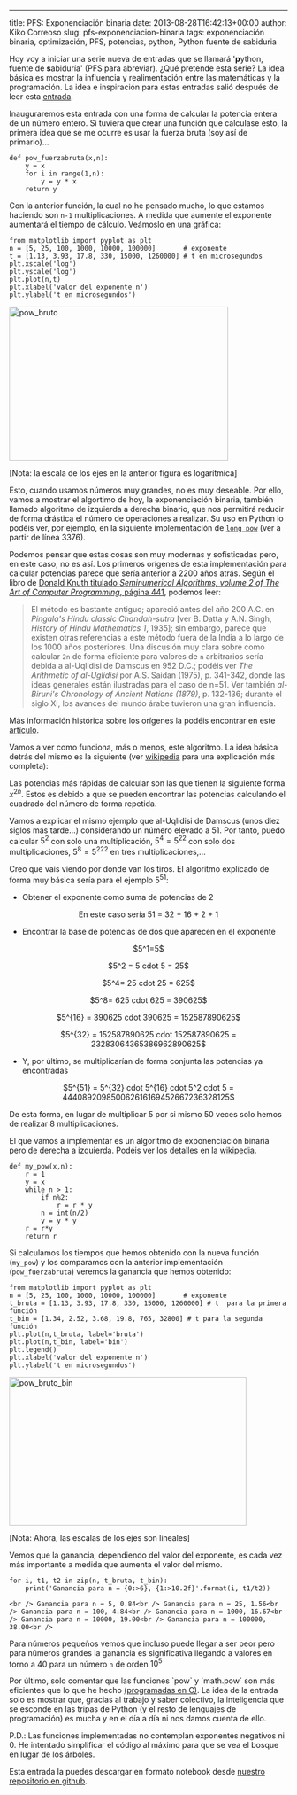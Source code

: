 ---
title: PFS: Exponenciación binaria
date: 2013-08-28T16:42:13+00:00
author: Kiko Correoso
slug: pfs-exponenciacion-binaria
tags: exponenciación binaria, optimización, PFS, potencias, python, Python fuente de sabiduria

Hoy voy a iniciar una serie nueva de entradas que se llamará '**p**ython, **f**uente de **s**abiduría' (PFS para abreviar). ¿Qué pretende esta serie? La idea básica es mostrar la influencia y realimentación entre las matemáticas y la programación. La idea e inspiración para estas entradas salió después de leer esta <a href="http://ch3m4.org/blog/2013/08/14/estudio-funcion-factorial-numpy/" target="_blank">entrada</a>.

Inauguraremos esta entrada con una forma de calcular la potencia entera de un número entero. Si tuviera que crear una función que calculase esto, la primera idea que se me ocurre es usar la fuerza bruta (soy así de primario)...

<pre><code class="language-python">def pow_fuerzabruta(x,n):
    y = x
    for i in range(1,n):
        y = y * x
    return y</code></pre>

Con la anterior función, la cual no he pensado mucho, lo que estamos haciendo son `n-1` multiplicaciones. A medida que aumente el exponente aumentará el tiempo de cálculo. Veámoslo en una gráfica:

<pre><code class="language-python">from matplotlib import pyplot as plt
n = [5, 25, 100, 1000, 10000, 100000]       # exponente
t = [1.13, 3.93, 17.8, 330, 15000, 1260000] # t en microsegundos
plt.xscale('log')
plt.yscale('log')
plt.plot(n,t)
plt.xlabel('valor del exponente n')
plt.ylabel('t en microsegundos')</code></pre>

[<img class="aligncenter size-full wp-image-1866" alt="pow_bruto" src="http://pybonacci.org/wp-content/uploads/2013/08/pow_bruto.png" width="396" height="278" srcset="https://pybonacci.es/wp-content/uploads/2013/08/pow_bruto.png 396w, https://pybonacci.es/wp-content/uploads/2013/08/pow_bruto-300x210.png 300w" sizes="(max-width: 396px) 100vw, 396px" />](http://pybonacci.org/wp-content/uploads/2013/08/pow_bruto.png)

[Nota: la escala de los ejes en la anterior figura es logarítmica]

Esto, cuando usamos números muy grandes, no es muy deseable. Por ello, vamos a mostrar el algortimo de hoy, la exponenciación binaria, también llamado algoritmo de izquierda a derecha binario, que nos permitirá reducir de forma drástica el número de operaciones a realizar. Su uso en Python lo podéis ver, por ejemplo, en la siguiente implementación de <a href="http://svn.python.org/view/python/tags/r271/Objects/longobject.c?view=markup" target="_blank"><code>long_pow</code></a> (ver a partir de línea 3376).

Podemos pensar que estas cosas son muy modernas y sofisticadas pero, en este caso, no es así. Los primeros orígenes de esta implementación para calcular potencias parece que sería anterior a 2200 años atrás. Según el libro de [Donald Knuth titulado _Seminumerical Algorithms, volume 2 of The Art of Computer Programming_, página 441](http://www.goodreads.com/book/show/112246.Art_of_Computer_Programming_Volume_2), podemos leer:

> El método es bastante antiguo; apareció antes del año 200 A.C. en _Pingala's Hindu classic Chandah-sutra_ [ver B. Datta y A.N. Singh, _History of Hindu Mathematics 1_, 1935]; sin embargo, parece que existen otras referencias a este método fuera de la India a lo largo de los 1000 años posteriores. Una discusión muy clara sobre como calcular `2n` de forma eficiente para valores de `n` arbitrarios sería debida a al-Uqlidisi de Damscus en 952 D.C.; podéis ver _The Arithmetic of al-Uglidisi_ por A.S. Saidan (1975), p. 341-342, donde las ideas generales están ilustradas para el caso de n=51. Ver también _al-Biruni's Chronology of Ancient Nations (1879)_, p. 132-136; durante el siglo XI, los avances del mundo árabe tuvieron una gran influencia.

Más información histórica sobre los orígenes la podéis encontrar en este <a href="http://arxiv.org/abs/math/0703658" target="_blank">artículo</a>.

Vamos a ver como funciona, más o menos, este algoritmo. La idea básica detrás del mismo es la siguiente (ver <a href="http://es.wikipedia.org/wiki/Exponenciaci%C3%B3n_binaria" target="_blank">wikipedia</a> para una explicación más completa):

Las potencias más rápidas de calcular son las que tienen la siguiente forma ${x^2}^n$. Estos es debido a que se pueden encontrar las potencias calculando el cuadrado del número de forma repetida.

Vamos a explicar el mismo ejemplo que al-Uqlidisi de Damscus (unos diez siglos más tarde...) considerando un número elevado a 51. Por tanto, puedo calcular $5^2$ con solo una multiplicación, $5^4={5^2}^2$ con solo dos multiplicaciones, $5^8={{5^2}^2}^2$ en tres multiplicaciones,...

Creo que vais viendo por donde van los tiros. El algoritmo explicado de forma muy básica sería para el ejemplo $5^{51}$:

  * Obtener el exponente como suma de potencias de 2

<p style="text-align:center;">
  En este caso sería 51 = 32 + 16 + 2 + 1
</p>

  * Encontrar la base de potencias de dos que aparecen en el exponente

<p style="text-align:center;">
  $5^1=5$
</p>

<p style="text-align:center;">
  $5^2 = 5 cdot 5 = 25$
</p>

<p style="text-align:center;">
  $5^4= 25 cdot 25 = 625$
</p>

<p style="text-align:center;">
  $5^8= 625 cdot 625 = 390625$
</p>

<p style="text-align:center;">
  $5^{16} = 390625 cdot 390625 = 152587890625$
</p>

<p style="text-align:center;">
  $5^{32} = 152587890625 cdot 152587890625 = 23283064365386962890625$
</p>

  * Y, por último, se multiplicarían de forma conjunta las potencias ya encontradas

<p style="text-align:center;">
  $5^{51} = 5^{32} cdot 5^{16} cdot 5^2 cdot 5 = 444089209850062616169452667236328125$
</p>

De esta forma, en lugar de multiplicar 5 por si mismo 50 veces solo hemos de realizar 8 multiplicaciones.

El que vamos a implementar es un algoritmo de exponenciación binaria pero de derecha a izquierda. Podéis ver los detalles en la <a href="http://en.wikipedia.org/wiki/Modular_exponentiation#Right-to-left_binary_method" target="_blank">wikipedia</a>.

<pre><code class="language-python">def my_pow(x,n):
    r = 1
    y = x
    while n &gt; 1:
        if n%2:
            r = r * y
        n = int(n/2)
        y = y * y
    r = r*y
    return r</code></pre>

Si calculamos los tiempos que hemos obtenido con la nueva función (`my_pow`) y los comparamos con la anterior implementación (`pow_fuerzabruta`) veremos la ganancia que hemos obtenido:

<pre><code class="language-python">from matplotlib import pyplot as plt
n = [5, 25, 100, 1000, 10000, 100000]       # exponente
t_bruta = [1.13, 3.93, 17.8, 330, 15000, 1260000] # t  para la primera función
t_bin = [1.34, 2.52, 3.68, 19.8, 765, 32800] # t para la segunda función
plt.plot(n,t_bruta, label='bruta')
plt.plot(n,t_bin, label='bin')
plt.legend()
plt.xlabel('valor del exponente n')
plt.ylabel('t en microsegundos')</code></pre>

[<img class="aligncenter size-full wp-image-1867" alt="pow_bruto_bin" src="http://pybonacci.org/wp-content/uploads/2013/08/pow_bruto_bin.png" width="429" height="268" srcset="https://pybonacci.es/wp-content/uploads/2013/08/pow_bruto_bin.png 429w, https://pybonacci.es/wp-content/uploads/2013/08/pow_bruto_bin-300x187.png 300w" sizes="(max-width: 429px) 100vw, 429px" />](http://pybonacci.org/wp-content/uploads/2013/08/pow_bruto_bin.png)

[Nota: Ahora, las escalas de los ejes son lineales]

Vemos que la ganancia, dependiendo del valor del exponente, es cada vez más importante a medida que aumenta el valor del mismo.

<pre><code class="language-python">for i, t1, t2 in zip(n, t_bruta, t_bin):
    print('Ganancia para n = {0:&gt;6}, {1:&gt;10.2f}'.format(i, t1/t2))</code></pre>

`<br />
Ganancia para n = 5, 0.84<br />
Ganancia para n = 25, 1.56<br />
Ganancia para n = 100, 4.84<br />
Ganancia para n = 1000, 16.67<br />
Ganancia para n = 10000, 19.00<br />
Ganancia para n = 100000, 38.00<br />
` 

Para números pequeños vemos que incluso puede llegar a ser peor pero para números grandes la ganancia es significativa llegando a valores en torno a 40 para un número `n` de orden $10^5$

Por último, solo comentar que las funciones \`pow\` y \`math.pow\` son más eficientes que lo que he hecho [(programadas en C)](http://hg.python.org/cpython/file/41de6f0e62fd/Modules/mathmodule.c). La idea de la entrada solo es mostrar que, gracias al trabajo y saber colectivo, la inteligencia que se esconde en las tripas de Python (y el resto de lenguajes de programación) es mucha y en el día a día ni nos damos cuenta de ello.

P.D.: Las funciones implementadas no contemplan exponentes negativos ni 0. He intentado simplificar el código al máximo para que se vea el bosque en lugar de los árboles.

Esta entrada la puedes descargar en formato notebook desde [nuestro repositorio en github](https://github.com/Pybonacci/notebooks).